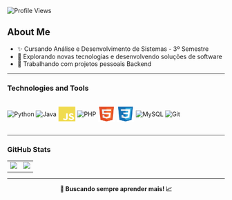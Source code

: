 
![Profile Views](https://komarev.com/ghpvc/?username=Enzo-rbt0&color=006bed)

## About Me

- ✨️ Cursando Análise e Desenvolvimento de Sistemas - 3º Semestre  
- 🤔 Explorando novas tecnologias e desenvolvendo soluções de software  
- 💼 Trabalhando com projetos pessoais Backend

---

### Technologies and Tools

<div style="display: inline_block"><br>
 <img align="center" alt="Python" height="35" width="40" src="https://cdn.jsdelivr.net/gh/devicons/devicon/icons/python/python-original.svg"/>
 <img align="center" alt="Java" height="35" width="40" src="https://www.svgrepo.com/show/184143/java.svg"/>
 <img align="center" alt="Js" height="35" width="40" src="https://raw.githubusercontent.com/devicons/devicon/master/icons/javascript/javascript-plain.svg"/>
 <img align="center" alt="PHP" height="35" width="40" src="https://www.svgrepo.com/show/452088/php.svg"/>
 <img align="center" alt="HTML" height="35" width="40" src="https://raw.githubusercontent.com/devicons/devicon/master/icons/html5/html5-original.svg"/>
 <img align="center" alt="CSS" height="35" width="40" src="https://raw.githubusercontent.com/devicons/devicon/master/icons/css3/css3-original.svg"/> 
 <img align="center" alt="MySQL" height="60" width="40" src="https://cdn.jsdelivr.net/gh/devicons/devicon/icons/mysql/mysql-original-wordmark.svg"/>
 <img align="center" alt="Git" height="35" width="40" src="https://cdn.jsdelivr.net/gh/devicons/devicon/icons/git/git-original.svg"/>
</div><br>

---

### GitHub Stats


<table align="center">
  <tr>
    <td>
      <img height="195px" src="https://github-readme-stats.vercel.app/api?username=Enzo-rbt0&show_icons=true&theme=one_dark_pro&include_all_commits=true&count_private=true"/>
    </td>
    <td>
      <img height="195px" src="https://github-readme-stats.vercel.app/api/top-langs/?username=Enzo-rbt0&layout=compact&langs_count=7&theme=one_dark_pro"/>
    </td>
  </tr>
</table>


---

<p align="center"><strong>🔹 Buscando sempre aprender mais! 📈</strong></p>
